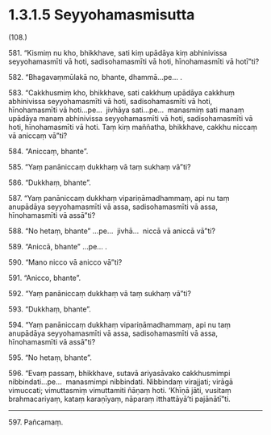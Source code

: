 # 1.3.1.5 Seyyohamasmisutta

(108.)

581\. “Kismiṃ nu kho, bhikkhave, sati kiṃ upādāya kiṃ abhinivissa seyyohamasmīti vā hoti, sadisohamasmīti vā hoti, hīnohamasmīti vā hotī”ti?

582\. “Bhagavaṃmūlakā no, bhante, dhammā…pe… .

583\. “Cakkhusmiṃ kho, bhikkhave, sati cakkhuṃ upādāya cakkhuṃ abhinivissa seyyohamasmīti vā hoti, sadisohamasmīti vā hoti, hīnohamasmīti vā hoti…pe…  jivhāya sati…pe…  manasmiṃ sati manaṃ upādāya manaṃ abhinivissa seyyohamasmīti vā hoti, sadisohamasmīti vā hoti, hīnohamasmīti vā hoti. Taṃ kiṃ maññatha, bhikkhave, cakkhu niccaṃ vā aniccaṃ vā”ti?

584\. “Aniccaṃ, bhante”.

585\. “Yaṃ panāniccaṃ dukkhaṃ vā taṃ sukhaṃ vā”ti?

586\. “Dukkhaṃ, bhante”.

587\. “Yaṃ panāniccaṃ dukkhaṃ vipariṇāmadhammaṃ, api nu taṃ anupādāya seyyohamasmīti vā assa, sadisohamasmīti vā assa, hīnohamasmīti vā assā”ti?

588\. “No hetaṃ, bhante” …pe…  jivhā…  niccā vā aniccā vā”ti?

589\. “Aniccā, bhante” …pe… .

590\. “Mano nicco vā anicco vā”ti?

591\. “Anicco, bhante”.

592\. “Yaṃ panāniccaṃ dukkhaṃ vā taṃ sukhaṃ vā”ti?

593\. “Dukkhaṃ, bhante”.

594\. “Yaṃ panāniccaṃ dukkhaṃ vipariṇāmadhammaṃ, api nu taṃ anupādāya seyyohamasmīti vā assa, sadisohamasmīti vā assa, hīnohamasmīti vā assā”ti?

595\. “No hetaṃ, bhante”.

596\. “Evaṃ passaṃ, bhikkhave, sutavā ariyasāvako cakkhusmimpi nibbindati…pe…  manasmimpi nibbindati. Nibbindaṃ virajjati; virāgā vimuccati; vimuttasmiṃ vimuttamiti ñāṇaṃ hoti. ‘Khīṇā jāti, vusitaṃ brahmacariyaṃ, kataṃ karaṇīyaṃ, nāparaṃ itthattāyā’ti pajānātī”ti.

---

597\. Pañcamaṃ.
